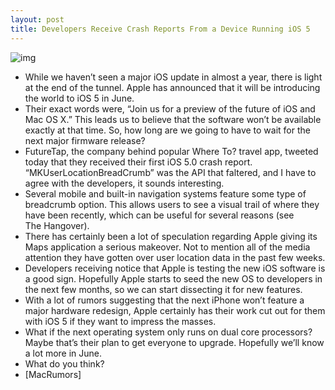 ```yaml
---
layout: post
title: Developers Receive Crash Reports From a Device Running iOS 5
---
```

![img](http://media.idownloadblog.com/wp-content/uploads/2011/04/ios5crash-e1303947741761.png)
* While we haven’t seen a major iOS update in almost a year, there is light at the end of the tunnel. Apple has announced that it will be introducing the world to iOS 5 in June.
* Their exact words were, “Join us for a preview of the future of iOS and Mac OS X.” This leads us to believe that the software won’t be available exactly at that time. So, how long are we going to have to wait for the next major firmware release?
* FutureTap, the company behind popular Where To? travel app, tweeted today that they received their first iOS 5.0 crash report. “MKUserLocationBreadCrumb” was the API that faltered, and I have to agree with the developers, it sounds interesting.
* Several mobile and built-in navigation systems feature some type of breadcrumb option. This allows users to see a visual trail of where they have been recently, which can be useful for several reasons (see The Hangover).
* There has certainly been a lot of speculation regarding Apple giving its Maps application a serious makeover. Not to mention all of the media attention they have gotten over user location data in the past few weeks.
* Developers receiving notice that Apple is testing the new iOS software is a good sign. Hopefully Apple starts to seed the new OS to developers in the next few months, so we can start dissecting it for new features.
* With a lot of rumors suggesting that the next iPhone won’t feature a major hardware redesign, Apple certainly has their work cut out for them with iOS 5 if they want to impress the masses.
* What if the next operating system only runs on dual core processors? Maybe that’s their plan to get everyone to upgrade. Hopefully we’ll know a lot more in June.
* What do you think?
* [MacRumors]

